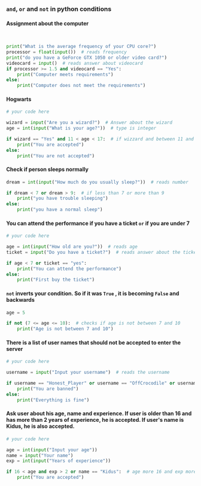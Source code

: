 ### `and`,  `or` and `not` in python conditions

#### Assignment about the computer

```python


print("What is the average frequency of your CPU core?")
processor = float(input())  # reads frequency
print("do you have a GeForce GTX 1050 or older video card?")
videocard = input()  # reads answer about videocard
if processor >= 1.5 and videocard == "Yes":
    print("Computer meets requirements")
else:
    print("Computer does not meet the requirements")
```



#### Hogwarts

```python
# your code here

wizard = input("Are you a wizard?")  # Answer about the wizard
age = int(input("What is your age?"))  # type is integer

if wizard == "Yes" and 11 < age < 17:  # if wizzard and between 11 and 17
    print("You are accepted")
else:
    print("You are not accepted")
```

#### Check if person sleeps normally

```python
dream = int(input("How much do you usually sleep?"))  # reads number

if dream < 7 or dream > 9:  # if less than 7 or more than 9
    print("you have trouble sleeping")
else:
    print("you have a normal sleep")
```

#### You can attend the performance if you have a ticket `or` if you are under 7

```python
# your code here

age = int(input("How old are you?"))  # reads age
ticket = input("Do you have a ticket?")  # reads answer about the ticket

if age < 7 or ticket == "yes":
    print("You can attend the performance")
else:
    print("First buy the ticket")
```

#### `not` inverts your condition. So if it was `True` , it is becoming `False` and backwards

```python
age = 5

if not (7 <= age <= 10):  # checks if age is not between 7 and 10
    print("Age is not between 7 and 10")
```

#### There is a list of user names that should not be accepted to enter the server

```python
# your code here

username = input("Input your username")  # reads the username

if username == "Honest_Player" or username == "OffCrocodile" or username == "Pro100John":
    print("You are banned")
else:
    print("Everything is fine")
```

#### Ask user about his age, name and experience. If user is older than 16 and has more than 2 years of experience, he is accepted. If user's name is Kidus, he is also accepted.

```python
# your code here

age = int(input("Input your age"))
name = input("Your name")
exp = int(input("Years of experience"))

if 16 < age and exp > 2 or name == "Kidus":  # age more 16 and exp more 2 or name is Kidus
    print("You are accepted")
```

